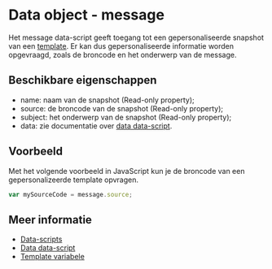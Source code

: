 # Data object - message

Het message data-script geeft toegang tot een gepersonaliseerde snapshot van een
[template](./data-object-template). Er kan dus gepersonaliseerde informatie
worden opgevraagd, zoals de broncode en het onderwerp van de message. 


## Beschikbare eigenschappen

* name: 	naam van de snapshot (Read-only property);
* source: 	de broncode van de snapshot (Read-only property);
* subject: 	het onderwerp van de snapshot (Read-only property);
* data: 	zie documentatie over [data data-script](./data-object-data).


## Voorbeeld

Met het volgende voorbeeld in JavaScript kun je de broncode van een gepersonalizeerde template opvragen.

```javascript
var mySourceCode = message.source;
```


## Meer informatie

* [Data-scripts](./data-object)
* [Data data-script](./data-object-data)
* [Template variabele](./data-object-template)

